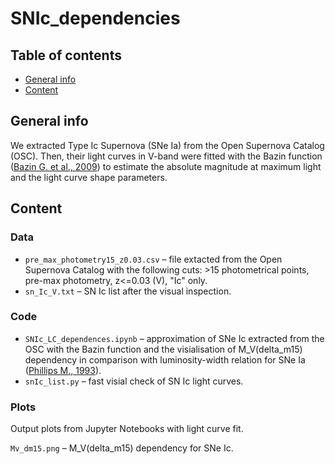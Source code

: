 # SNIc_dependencies

## Table of contents
* [General info](#general-info)
* [Content](#content)

## General info

We extracted Type Ic Supernova (SNe Ia) from the Open Supernova Catalog (OSC). Then, their light curves in V-band were fitted with the Bazin function ([Bazin G. et al., 2009](https://ui.adsabs.harvard.edu/abs/2009A%26A...499..653B/abstract)) to estimate the absolute magnitude at maximum light and the light curve shape parameters.


## Content

### Data

* `pre_max_photometry15_z0.03.csv` – file extacted from the Open Supernova Catalog with the following cuts: >15 photometrical points, pre-max photometry, z<=0.03 (V), "Ic" only.
* `sn_Ic_V.txt` – SN Ic list after the visual inspection.


### Code

* `SNIc_LC_dependences.ipynb` – approximation of SNe Ic extracted from the OSC with the Bazin function and the visialisation of M_V(delta_m15) dependency in comparison with luminosity-width relation for SNe Ia ([Phillips M., 1993](https://ui.adsabs.harvard.edu/abs/1993ApJ...413L.105P/abstract)).
* `snIc_list.py` – fast visial check of SN Ic light curves. 

### Plots
Output plots from Jupyter Notebooks with light curve fit.

`Mv_dm15.png` – M_V(delta_m15) dependency for SNe Ic.

